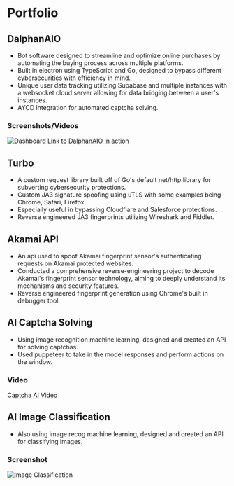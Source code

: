 # Portfolio

## DalphanAIO
- Bot software designed to streamline and optimize online purchases by automating the buying process across multiple platforms.
- Built in electron using TypeScript and Go, designed to bypass different cybersecurities with efficiency in mind.
- Unique user data tracking utilizing Supabase and multiple instances with a websocket cloud server allowing for data bridging between a user's instances.
- AYCD integration for automated captcha solving.
### Screenshots/Videos
![Dashboard](https://i.imgur.com/Ecq1Uii.png)
[Link to DalphanAIO in action](https://www.linkedin.com/posts/thomas-allred-33767923a_automated-shopify-checkout-flow-with-user-activity-7122308708159606784-JRiI?utm_source=share&utm_medium=member_desktop)

## Turbo
- A custom request library built off of Go's default net/http library for subverting cybersecurity protections.
- Custom JA3 signature spoofing using uTLS with some examples being Chrome, Safari, Firefox.
- Especially useful in bypassing Cloudflare and Salesforce protections.
- Reverse engineered JA3 fingerprints utilizing Wireshark and Fiddler.

## Akamai API
- An api used to spoof Akamai fingerprint sensor's authenticating requests on Akamai protected websites.
- Conducted a comprehensive reverse-engineering project to decode Akamai's fingerprint sensor technology, aiming to deeply understand its mechanisms and security features.
- Reverse engineered fingerprint generation using Chrome's built in debugger tool.

## AI Captcha Solving
- Using image recognition machine learning, designed and created an API for solving captchas.
- Used puppeteer to take in the model responses and perform actions on the window.
### Video
[Captcha AI Video](https://www.linkedin.com/posts/thomas-allred-33767923a_ai-automated-hcaptcha-solving-activity-7122307101917360129-W-b_?utm_source=share&utm_medium=member_desktop)

## AI Image Classification
- Also using image recog machine learning, designed and created an API for classifying images.
### Screenshot
![Image Classification](https://i.imgur.com/NHyA9dY.png)
